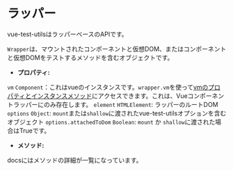 # ラッパー

vue-test-utilsはラッパーベースのAPIです。
 
`Wrapper`は、マウントされたコンポーネントと仮想DOM、またはコンポーネントと仮想DOMをテストするメソッドを含むオブジェクトです。

- **プロパティ:**

`vm` `Component`：これはvueのインスタンスです。`wrapper.vm`を使って[vmのプロパティとインスタンスメソッド](https://vuejs.org/v2/api/#Instance-Properties)にアクセスできます。これは、Vueコンポーネントラッパーにのみ存在します。
`element` `HTMLElement`: ラッパーのルートDOM
`options` `Object`: `mount`または`shallow`に渡されたvue-test-utilsオプションを含むオブジェクト
`options.attachedToDom` `Boolean`: `mount` か `shallow`に渡された場合はTrueです。

- **メソッド:**

docsにはメソッドの詳細が一覧になっています。
